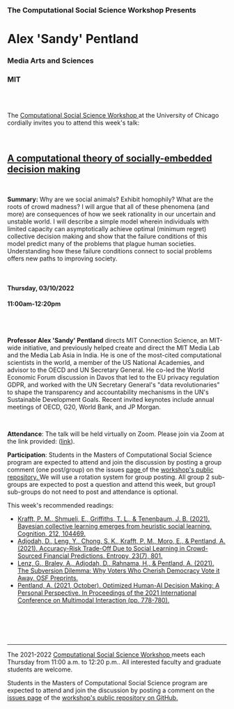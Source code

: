 

<br>

<h3 class=pfblock-header> The Computational Social Science Workshop Presents </h3>

<h1 class=pfblock-header3> Alex 'Sandy' Pentland</h1>
<h3 class=pfblock-header3> Media Arts and Sciences </h3>
<h3 class=pfblock-header3> MIT </h3>

<br><br>



<p class=pfblock-header3>The <a href="https://macss.uchicago.edu/content/computation-workshop"> Computational Social Science Workshop </a> at the University of Chicago cordially invites you to attend this week's talk:</p>



<br>

<div class=pfblock-header3>
<h2 class=pfblock-header>
  <a href=https://github.com/uchicago-computation-workshop/Winter2022/tree/master/03-10_Pentland> A computational theory of socially-embedded decision making </a>
</h2>

<br>
</div>



<p class=footertext2>

**Summary:** Why are we social animals?  Exhibit homophily?  What are the roots of crowd madness?  I will argue that all of these phenomena (and more) are consequences of how we seek rationality in our uncertain and unstable world. I will describe a simple model wherein individuals with limited capacity can asymptotically achieve optimal (minimum regret) collective decision making and show that the failure conditions of this model predict many of the problems that plague human societies. Understanding how these failure conditions connect to social problems offers new paths to improving society.


</p>

<br>

<h4 class=pfblock-header3> Thursday, 03/10/2022 </h4>
<h4 class=pfblock-header3> 11:00am-12:20pm </h4>

<br><br>

<p class=footertext2>

**Professor Alex 'Sandy' Pentland** directs MIT Connection Science, an MIT-wide initiative, and previously helped create and direct the MIT Media Lab and the Media Lab Asia in India. He is one of the most-cited  computational scientists in the world, a member of the US National Academies, and advisor to the OECD and UN Secretary General. He co-led the World Economic Forum discussion in Davos that led to the EU privacy regulation GDPR, and worked with the UN Secretary General's "data revolutionaries" to shape the transparency and accountability mechanisms in the UN's Sustainable Development Goals.  Recent invited keynotes include annual meetings of OECD, G20, World Bank, and JP Morgan.

</p>

<br>

<p class=footertext2>

**Attendance**: The talk will be held virtually on Zoom. Please join via Zoom at the link provided: ([link](https://uchicago.zoom.us/j/96755762030?pwd=OHFQb280WU1lWWZib0RGUVZMdG43UT09)).

</p>

<p class=footertext2>

**Participation**: Students in the Masters of Computational Social Science program are expected to attend and join the discussion by posting a group comment (one post/group) on the issues <a href= https://github.com/uchicago-computation-workshop/Winter2022/issues/10> page </a> of the <a href="https://github.com/uchicago-computation-workshop"> workshop's public repository. </a> We will use a rotation system for group posting. All group 2 sub-groups are expected to post a question and attend this week, but group1 sub-groups do not need to post and attendance is optional.

This week's recommended readings:

- [Krafft, P. M., Shmueli, E., Griffiths, T. L., & Tenenbaum, J. B. (2021). Bayesian collective learning emerges from heuristic social learning. Cognition, 212, 104469.](https://github.com/uchicago-computation-workshop/Winter2022/blob/master/03-10_Pentland/Pentland_1.pdf)
- [Adjodah, D., Leng, Y., Chong, S. K., Krafft, P. M., Moro, E., & Pentland, A. (2021). Accuracy-Risk Trade-Off Due to Social Learning in Crowd-Sourced Financial Predictions. Entropy, 23(7), 801.](https://github.com/uchicago-computation-workshop/Winter2022/blob/master/03-10_Pentland/Pentland_2.pdf)
- [Lenz, G., Braley, A., Adjodah, D., Rahnama, H., & Pentland, A. (2021). The Subversion Dilemma: Why Voters Who Cherish Democracy Vote it Away. OSF Preprints.](https://github.com/uchicago-computation-workshop/Winter2022/blob/master/03-10_Pentland/Pentland_3.pdf)
- [Pentland, A. (2021, October). Optimized Human-AI Decision Making: A Personal Perspective. In Proceedings of the 2021 International Conference on Multimodal Interaction (pp. 778-780).](https://github.com/uchicago-computation-workshop/Winter2022/blob/master/03-10_Pentland/Pentland_4.pdf)

<br>

<br><br>

---

<p class=footertext> The 2021-2022 <a href="https://macss.uchicago.edu/content/computation-workshop"> Computational Social Science Workshop </a> meets each Thursday from 11:00 a.m. to 12:20 p.m.. All interested faculty and graduate students are welcome.</p>



<p class=footertext>Students in the Masters of Computational Social Science program are expected to attend and join the discussion by posting a comment on the <a href=https://github.com/uchicago-computation-workshop/Winter2022/issues/10>issues page</a> of the <a href=https://github.com/uchicago-computation-workshop/Winter2022/tree/master/03-10_Pentland>workshop's public repository on GitHub.</a></p>
